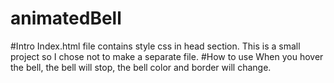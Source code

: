 # animatedBell
#Intro
Index.html file contains style css in head section. This is a small project so I chose not to make a separate file.
#How to use
When you hover the bell, the bell will stop, the bell color and border will change.
